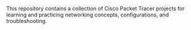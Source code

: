 This repository contains a collection of Cisco Packet Tracer projects for learning and practicing networking concepts, configurations, and troubleshooting.
